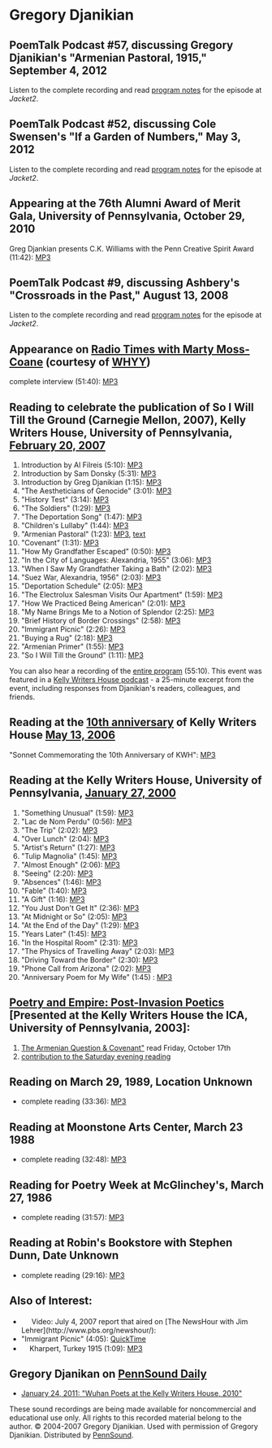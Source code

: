 Gregory Djanikian
=================

PoemTalk Podcast \#57, discussing Gregory Djanikian's "Armenian Pastoral, 1915," September 4, 2012
--------------------------------------------------------------------------------------------------

Listen to the complete recording and read [program notes](http://jacket2.org/podcasts/cut-same-tongue-poemtalk-57) for the episode at *Jacket2*.

PoemTalk Podcast \#52, discussing Cole Swensen's "If a Garden of Numbers," May 3, 2012
--------------------------------------------------------------------------------------

Listen to the complete recording and read [program notes](http://jacket2.org/podcasts/where-real-exceeds-ideal-poemtalk-52) for the episode at *Jacket2*.

Appearing at the 76th Alumni Award of Merit Gala, University of Pennsylvania, October 29, 2010
----------------------------------------------------------------------------------------------

Greg Djankian presents C.K. Williams with the Penn Creative Spirit Award (11:42): [MP3](http://media.sas.upenn.edu/pennsound/authors/WilliamsCK/Williams-Djanikian_Penn-Creative-Spirit-Award_76th-Alumni-Award-of-Merit-Gala_10-29-10.mp3)

PoemTalk Podcast \#9, discussing Ashbery's "Crossroads in the Past," August 13, 2008
------------------------------------------------------------------------------------

Listen to the complete recording and read [program notes](https://jacket2.org/poemtalk/beginnings-concept-poemtalk-9) for the episode at *Jacket2*.

Appearance on [Radio Times with Marty Moss-Coane](http://www.whyy.org/radiotimes) (courtesy of [WHYY](http://whyy.org/))
------------------------------------------------------------------------------------------------------------------------

complete interview (51:40): [MP3](http://media.sas.upenn.edu/pennsound/authors/Djanikian/Djanikian-Gregory_Radio-Times-Interview_WHYY_09-05-07.mp3)

Reading to celebrate the publication of So I Will Till the Ground (Carnegie Mellon, 2007),
Kelly Writers House, University of Pennsylvania, [February 20, 2007](http://www.writing.upenn.edu/wh/calendar/0207.html#20)
---------------------------------------------------------------------------------------------------------------------------

1.  Introduction by Al Filreis (5:10): [MP3](http://media.sas.upenn.edu/Pennsound/authors/Djanikian/KWH_02-27-07/Filreis-Al_01_Intro_Poetry-reading-with-Djanikian_UPenn_2-20-07.mp3)
2.  Introduction by Sam Donsky (5:31): [MP3](http://media.sas.upenn.edu/Pennsound/authors/Djanikian/KWH_02-27-07/Donsky-Sam_02_Intro_Poetry-reading-with-Djanikian_UPenn_2-20-07.mp3)
3.  Introduction by Greg Djanikian (1:15): [MP3](http://media.sas.upenn.edu/Pennsound/authors/Djanikian/KWH_02-27-07/Djanikian-Greg_03_Intro_UPenn_2-20-07.mp3)
4.  "The Aestheticians of Genocide" (3:01): [MP3](http://media.sas.upenn.edu/Pennsound/authors/Djanikian/KWH_02-27-07/Djanikian-Greg_04_The-Aestheticians-of-Genocide_UPenn_2-20-07.mp3)
5.  "History Test" (3:14): [MP3](http://media.sas.upenn.edu/Pennsound/authors/Djanikian/KWH_02-27-07/Djanikian-Greg_05_History-Test_UPenn_2-20-07.mp3)
6.  "The Soldiers" (1:29): [MP3](http://media.sas.upenn.edu/Pennsound/authors/Djanikian/KWH_02-27-07/Djanikian-Greg_06_The-Soldiers_UPenn_2-20-07.mp3)
7.  "The Deportation Song" (1:47): [MP3](http://media.sas.upenn.edu/Pennsound/authors/Djanikian/KWH_02-27-07/Djanikian-Greg_07_The-Deportation-Song_UPenn_2-20-07.mp3)
8.  "Children's Lullaby" (1:44): [MP3](http://media.sas.upenn.edu/Pennsound/authors/Djanikian/KWH_02-27-07/Djanikian-Greg_08_Childrens-Lullaby_UPenn_2-20-07.mp3)
9.  "Armenian Pastoral" (1:23): [MP3](http://media.sas.upenn.edu/Pennsound/authors/Djanikian/KWH_02-27-07/Djanikian-Greg_09_Armenian-Pastoral-1915_UPenn_2-20-07.mp3), [text](http://media.sas.upenn.edu/pennsound/authors/Djanikian/KWH_02-27-07/Djanikian-Gregory_Armenian-Pastoral-1915.pdf)
10. "Covenant" (1:31): [MP3](http://media.sas.upenn.edu/Pennsound/authors/Djanikian/KWH_02-27-07/Djanikian-Greg_10_Covenant_UPenn_2-20-07.mp3)
11. "How My Grandfather Escaped" (0:50): [MP3](http://media.sas.upenn.edu/Pennsound/authors/Djanikian/KWH_02-27-07/Djanikian-Greg_11_How-my-grandfather-escaped_UPenn_2-20-07.mp3)
12. "In the City of Languages: Alexandria, 1955" (3:06): [MP3](http://media.sas.upenn.edu/Pennsound/authors/Djanikian/KWH_02-27-07/Djanikian-Greg_12_In-the-city-of-languages-Alexandria-1955_UPenn_2-20-07.mp3)
13. "When I Saw My Grandfather Taking a Bath" (2:02): [MP3](http://media.sas.upenn.edu/Pennsound/authors/Djanikian/KWH_02-27-07/Djanikian-Greg_13_When-i-saw-my-grandfather-taking-a-bath_UPenn_2-20-07.mp3)
14. "Suez War, Alexandria, 1956" (2:03): [MP3](http://media.sas.upenn.edu/Pennsound/authors/Djanikian/KWH_02-27-07/Djanikian-Greg_14_Suez-War-Alexandria-1956_UPenn_2-20-07.mp3)
15. "Deportation Schedule" (2:05): [MP3](http://media.sas.upenn.edu/Pennsound/authors/Djanikian/KWH_02-27-07/Djanikian-Greg_15_Deportation-Schedule_UPenn_2-20-07.mp3)
16. "The Electrolux Salesman Visits Our Apartment" (1:59): [MP3](http://media.sas.upenn.edu/Pennsound/authors/Djanikian/KWH_02-27-07/Djanikian-Greg_16_The-Electrolux-Salesman-Visits-Our-Apartment_UPenn_2-20-07.mp3)
17. "How We Practiced Being American" (2:01): [MP3](http://media.sas.upenn.edu/Pennsound/authors/Djanikian/KWH_02-27-07/Djanikian-Greg_17_How-we-practiced-being-American_UPenn_2-20-07.mp3)
18. "My Name Brings Me to a Notion of Splendor (2:25): [MP3](http://media.sas.upenn.edu/Pennsound/authors/Djanikian/KWH_02-27-07/Djanikian-Greg_18_My-name-brings-me-to-a-notion-of-splendor_UPenn_2-20-07.mp3)
19. "Brief History of Border Crossings" (2:58): [MP3](http://media.sas.upenn.edu/Pennsound/authors/Djanikian/KWH_02-27-07/Djanikian-Greg_19_Brief-history-of-border-crossings_UPenn_2-20-07.mp3)
20. "Immigrant Picnic" (2:26): [MP3](http://media.sas.upenn.edu/Pennsound/authors/Djanikian/KWH_02-27-07/Djanikian-Greg_20_Immigrant-Picnic_UPenn_2-20-07.mp3)
21. "Buying a Rug" (2:18): [MP3](http://media.sas.upenn.edu/Pennsound/authors/Djanikian/KWH_02-27-07/Djanikian-Greg_21_Buying-a-rug_UPenn_2-20-07.mp3)
22. "Armenian Primer" (1:55): [MP3](http://media.sas.upenn.edu/Pennsound/authors/Djanikian/KWH_02-27-07/Djanikian-Greg_22_Armenian-primer_UPenn_2-20-07.mp3)
23. "So I Will Till the Ground" (1:11): [MP3](http://media.sas.upenn.edu/Pennsound/authors/Djanikian/KWH_02-27-07/Djanikian-Greg_23_So-I_will-till-the-ground_UPenn_2-20-07.mp3)

You can also hear a recording of the [entire program](http://media.sas.upenn.edu/Pennsound/authors/Djanikian/KWH_02-27-07/Djanikan-Greg_entire-poetry-reading_UPenn_2-20-07.mp3) (55:10).
This event was featured in a [Kelly Writers House podcast](http://writing.upenn.edu/~wh/multimedia/podcasts/) - a 25-minute excerpt from the event, including responses from Djanikian's readers, colleagues, and friends.

Reading at the [10th anniversary](http://writing.upenn.edu/wh/archival/events/tenth/) of Kelly Writers House
[May 13, 2006](http://www.writing.upenn.edu/wh/calendar/0506.html#13)
------------------------------------------------------------------------------------------------------------

"Sonnet Commemorating the 10th Anniversary of KWH": [MP3](http://media.sas.upenn.edu/writershouse/10th-anniversary/Djanikian-Greg_14_sonnet-commemorating-10th-anniversary-of-KWH_10th-anniversary_5-13-06.mp3)


Reading at the Kelly Writers House, University of Pennsylvania,
[January 27, 2000](http://www.writing.upenn.edu/~wh/calendar/0100.html#27)
--------------------------------------------------------------------------

1.  "Something Unusual" (1:59): [MP3](http://media.sas.upenn.edu/pennsound/authors/Djanikian/KWH1-27-00/Djanikian-Gregory_01_Something-Unusual_UPenn_1-27-00.mp3)
2.  "Lac de Nom Perdu" (0:56): [MP3](http://media.sas.upenn.edu/pennsound/authors/Djanikian/KWH1-27-00/Djanikian-Gregory_02_Lac-de-Nom-Perdu_UPenn_1-27-00.mp3)
3.  "The Trip" (2:02): [MP3](http://media.sas.upenn.edu/pennsound/authors/Djanikian/KWH1-27-00/Djanikian-Gregory_03_The-Trip_UPenn_1-27-00.mp3)
4.  "Over Lunch" (2:04): [MP3](http://media.sas.upenn.edu/pennsound/authors/Djanikian/KWH1-27-00/Djanikian-Gregory_04_Over-Lunch_UPenn_1-27-00.mp3)
5.  "Artist's Return" (1:27): [MP3](http://media.sas.upenn.edu/pennsound/authors/Djanikian/KWH1-27-00/Djanikian-Gregory_05_Artists-Return_UPenn_1-27-00.mp3)
6.  "Tulip Magnolia" (1:45): [MP3](http://media.sas.upenn.edu/pennsound/authors/Djanikian/KWH1-27-00/Djanikian-Gregory_06_Tulip-Magnolia_UPenn_1-27-00.mp3)
7.  "Almost Enough" (2:06): [MP3](http://media.sas.upenn.edu/pennsound/authors/Djanikian/KWH1-27-00/Djanikian-Gregory_07_Almost-Enough_UPenn_1-27-00.mp3)
8.  "Seeing" (2:20): [MP3](http://media.sas.upenn.edu/pennsound/authors/Djanikian/KWH1-27-00/Djanikian-Gregory_08_Seeing_UPenn_1-27-00.mp3)
9.  "Absences" (1:46): [MP3](http://media.sas.upenn.edu/pennsound/authors/Djanikian/KWH1-27-00/Djanikian-Gregory_09_Absences_UPenn_1-27-00.mp3)
10. "Fable" (1:40): [MP3](http://media.sas.upenn.edu/pennsound/authors/Djanikian/KWH1-27-00/Djanikian-Gregory_10_Fable_UPenn_1-27-00.mp3)
11. "A Gift" (1:16): [MP3](http://media.sas.upenn.edu/pennsound/authors/Djanikian/KWH1-27-00/Djanikian-Gregory_11_A-Gift_UPenn_1-27-00.mp3)
12. "You Just Don't Get It" (2:36): [MP3](http://media.sas.upenn.edu/pennsound/authors/Djanikian/KWH1-27-00/Djanikian-Gregory_12_You-Just-Dont-Get-It_UPenn_1-27-00.mp3)
13. "At Midnight or So" (2:05): [MP3](http://media.sas.upenn.edu/pennsound/authors/Djanikian/KWH1-27-00/Djanikian-Gregory_13_At-Midnight-or-So_UPenn_1-27-00.mp3)
14. "At the End of the Day" (1:29): [MP3](http://media.sas.upenn.edu/pennsound/authors/Djanikian/KWH1-27-00/Djanikian-Gregory_14_At-the-End-of-the-Day_UPenn_1-27-00.mp3)
15. "Years Later" (1:45): [MP3](http://media.sas.upenn.edu/pennsound/authors/Djanikian/KWH1-27-00/Djanikian-Gregory_15_Years-Later_UPenn_1-27-00.mp3)
16. "In the Hospital Room" (2:31): [MP3](http://media.sas.upenn.edu/pennsound/authors/Djanikian/KWH1-27-00/Djanikian-Gregory_16_In-the-Hospital-Room_UPenn_1-27-00.mp3)
17. "The Physics of Travelling Away" (2:03): [MP3](http://media.sas.upenn.edu/pennsound/authors/Djanikian/KWH1-27-00/Djanikian-Gregory_17_The-Physics-of-Traveling-Away_UPenn_1-27-00.mp3)
18. "Driving Toward the Border" (2:30): [MP3](http://media.sas.upenn.edu/pennsound/authors/Djanikian/KWH1-27-00/Djanikian-Gregory_18_Driving-Toward-the-Border_UPenn_1-27-00.mp3)
19. "Phone Call from Arizona" (2:02): [MP3](http://media.sas.upenn.edu/pennsound/authors/Djanikian/KWH1-27-00/Djanikian-Gregory_19_Phone-Call-from-Arizona_UPenn_1-27-00.mp3)
20. "Anniversary Poem for My Wife" (1:45) : [MP3](http://media.sas.upenn.edu/pennsound/authors/Djanikian/KWH1-27-00/Djanikian-Gregory_20_Anniversary-Poem-for-my-Wife_UPenn_1-27-00.mp3)

[Poetry and Empire: Post-Invasion Poetics](http://writing.upenn.edu/pennsound/x/Poetry-&-Empire.html) \[Presented at the Kelly Writers House the ICA, University of Pennsylvania, 2003\]:
-----------------------------------------------------------------------------------------------------------------------------------------------------------------------------------------

1.  [The Armenian Question & Covenant"](http://writing.upenn.edu/pennsound/x/Poetry-&-Empire.html#Djanikian1) read Friday, October 17th
2.  [contribution to the Saturday evening reading](http://writing.upenn.edu/pennsound/x/Poetry-&-Empire.html#Djanikian2)

Reading on March 29, 1989, Location Unknown
-------------------------------------------

-   complete reading (33:36): [MP3](https://media.sas.upenn.edu/pennsound/authors/Djanikian/Gregory-Djanikian_03-29-89_Baron-Colletion.mp3)

Reading at Moonstone Arts Center, March 23 1988
-----------------------------------------------

-   complete reading (32:48): [MP3](https://media.sas.upenn.edu/pennsound/authors/Djanikian/Gregory-Djanikian_Moonstone_03-23-88_Baron-Collection.mp3)

Reading for Poetry Week at McGlinchey's, March 27, 1986
-------------------------------------------------------

-   complete reading (31:57): [MP3](https://media.sas.upenn.edu/pennsound/authors/Djanikian/Gregory-Djanikian_Poetry-Week-at-McGlincheys_3-27-86_Baron-Collection.mp3)

Reading at Robin's Bookstore with Stephen Dunn, Date Unknown
------------------------------------------------------------

-   complete reading (29:16): [MP3](https://media.sas.upenn.edu/pennsound/authors/Djanikian/Gregory-Djanikian_Robins-Bookstore_Baron-Collection.mp3)

Also of Interest:
-----------------

-   <img src="favicon.png" width="16" height="16" />
    Video: July 4, 2007 report that aired on [The NewsHour with Jim Lehrer](http://www.pbs.org/newshour/):
-   "Immigrant Picnic" (4:05): [QuickTime](http://media.sas.upenn.edu/pennsound/video/Djanikian/Djanikian-Greg_Immigrant-Picnic_PBS_07-04-2007_HINTED.mov)
-   <img src="favicon.png" width="16" height="16" />Kharpert, Turkey 1915 (1:09): [MP3](http://media.sas.upenn.edu/pennsound/authors/Djanikian/Djanikian-Gregory_Kharpert-Turkey-1915_UPenn_11-7-01.mp3)

Gregory Djanikan on [PennSound Daily](http://writing.upenn.edu/pennsound/daily)
-------------------------------------------------------------------------------

-   [January 24, 2011: "Wuhan Poets at the Kelly Writers House, 2010"](http://writing.upenn.edu/pennsound/daily/201101.php#24_14:00)

These sound recordings are being made available for noncommercial and educational use only. All rights to this recorded material belong to the author. © 2004-2007 Gregory Djanikian. Used with permission of Gregory Djanikian. Distributed by [PennSound](http://writing.upenn.edu/pennsound/index.html).
